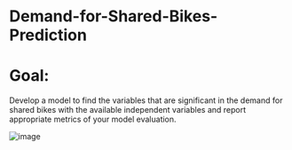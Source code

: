 # Demand-for-Shared-Bikes-Prediction


# Goal:
Develop a model to find the variables that are significant in the demand for shared bikes with the available independent variables and report appropriate metrics of your model evaluation.

![image](https://user-images.githubusercontent.com/98172465/181904547-7043ab38-9a98-4db5-8225-51780c5fdc71.png)
